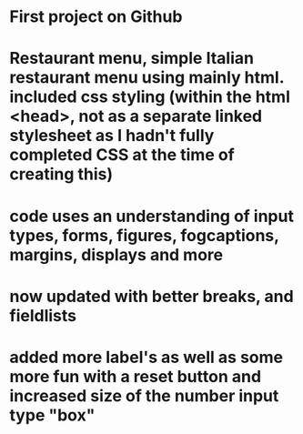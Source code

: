 # First project on Github 

# Restaurant menu, simple Italian restaurant menu using mainly html. included css styling (within the html &lt;head>, not as a separate linked stylesheet as I hadn't fully completed CSS at the time of creating this) 

# code uses an understanding of input types, forms, figures, fogcaptions, margins, displays and more

# now updated with better breaks, and fieldlists

# added more label's as well as some more fun with a reset button and increased size of the number input type "box"
